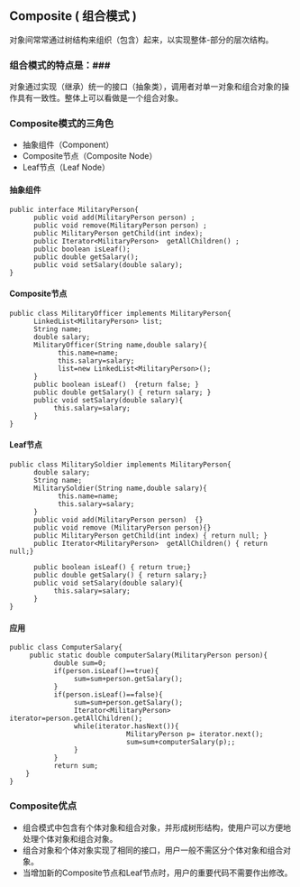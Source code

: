 ## Composite ( 组合模式 ) ##

对象间常常通过树结构来组织（包含）起来，以实现整体-部分的层次结构。

### 组合模式的特点是：###
对象通过实现（继承）统一的接口（抽象类），调用者对单一对象和组合对象的操作具有一致性。整体上可以看做是一个组合对象。

### Composite模式的三角色 ###
* 抽象组件（Component） 
* Composite节点（Composite Node） 
* Leaf节点（Leaf Node）

#### 抽象组件 ####

    public interface MilitaryPerson{
          public void add(MilitaryPerson person) ;
          public void remove(MilitaryPerson person) ;
          public MilitaryPerson getChild(int index); 
          public Iterator<MilitaryPerson>  getAllChildren() ;
          public boolean isLeaf();
          public double getSalary();
          public void setSalary(double salary);
    } 
    
#### Composite节点 ####

    public class MilitaryOfficer implements MilitaryPerson{
          LinkedList<MilitaryPerson> list;
          String name;
          double salary;
          MilitaryOfficer(String name,double salary){
                this.name=name;
                this.salary=salary;
                list=new LinkedList<MilitaryPerson>();
          } 
          public boolean isLeaf()  {return false; } 
          public double getSalary() { return salary; }
          public void setSalary(double salary){
               this.salary=salary;      
          }
    }
    
#### Leaf节点 ####
    
    public class MilitarySoldier implements MilitaryPerson{
          double salary;
          String name;
          MilitarySoldier(String name,double salary){
                this.name=name;
                this.salary=salary;
          }
          public void add(MilitaryPerson person)  {}
          public void remove (MilitaryPerson person){}
          public MilitaryPerson getChild(int index) { return null; }
          public Iterator<MilitaryPerson>  getAllChildren() { return null;}
    
          public boolean isLeaf() { return true;} 
          public double getSalary() { return salary;}
          public void setSalary(double salary){
               this.salary=salary;
          }
    }


#### 应用 ####
    
    public class ComputerSalary{
         public static double computerSalary(MilitaryPerson person){
               double sum=0;
               if(person.isLeaf()==true){
                    sum=sum+person.getSalary();
               }
               if(person.isLeaf()==false){
                    sum=sum+person.getSalary();
                    Iterator<MilitaryPerson> iterator=person.getAllChildren();
                    while(iterator.hasNext()){
                                 MilitaryPerson p= iterator.next();
                                 sum=sum+computerSalary(p);;
                    }
               }
               return sum;
        }
    } 
    

### Composite优点 ###

* 组合模式中包含有个体对象和组合对象，并形成树形结构，使用户可以方便地处理个体对象和组合对象。
* 组合对象和个体对象实现了相同的接口，用户一般不需区分个体对象和组合对象。
* 当增加新的Composite节点和Leaf节点时，用户的重要代码不需要作出修改。


